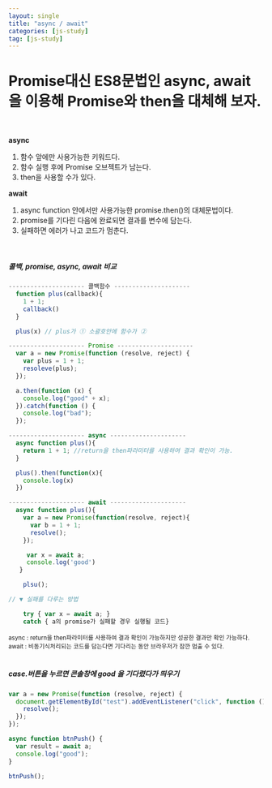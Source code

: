 ```yaml
---
layout: single
title: "async / await"
categories: [js-study]
tag: [js-study]
---
```


# Promise대신 ES8문법인 async, await을 이용해 Promise와 then을 대체해 보자.

<br>

**async**

1. 함수 앞에만 사용가능한 키워드다.
2. 함수 실행 후에 Promise 오브젝트가 남는다.
3. then을 사용할 수가 있다.

**await**

1. async function 안에서만 사용가능한 promise.then()의 대체문법이다.
2. promise를 기다린 다음에 완료되면 결과를 변수에 담는다.
3. 실패하면 에러가 나고 코드가 멈춘다.

<br>
<h5>콜백, promise, async, await 비교</h5>

```js
--------------------- 콜백함수 ---------------------
  function plus(callback){
    1 + 1;
    callback()
  }

  plus(x) // plus가 ① 소괄호안에 함수가 ②

--------------------- Promise ---------------------
  var a = new Promise(function (resolve, reject) {
    var plus = 1 + 1;
    resoleve(plus);
  });

  a.then(function (x) {
    console.log("good" + x);
  }).catch(function () {
    console.log("bad");
  });

--------------------- async ---------------------
  async function plus(){
    return 1 + 1; //return을 then파라미터를 사용하여 결과 확인이 가능.
  }

  plus().then(function(x){
    console.log(x)
  })

--------------------- await ---------------------
  async function plus(){
    var a = new Promise(function(resolve, reject){
      var b = 1 + 1;
      resolve();
    });

     var x = await a;
     console.log('good')
   }

    plsu();

// ▼ 실패를 다루는 방법

    try { var x = await a; }
    catch { a의 promise가 실패할 경우 실행될 코드}
```

<small>
async : return을 then파라미터를 사용하여 결과 확인이 가능하지만 성공한 결과만 확인 가능하다. <br>
await : 비동기식처리되는 코드를 담는다면 기다리는 동안 브라우저가 잠깐 멈출 수 있다.<br>
</small>

<br>
<h5>case.버튼을 누르면 콘솔창에 good 을 기다렸다가 띄우기</h5>

```js
var a = new Promise(function (resolve, reject) {
  document.getElementById("test").addEventListener("click", function () {
    resolve();
  });
});

async function btnPush() {
  var result = await a;
  console.log("good");
}

btnPush();
```

